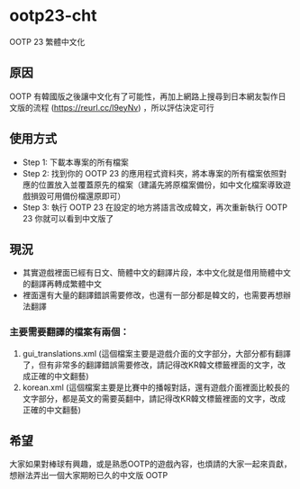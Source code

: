 # ootp23-cht
OOTP 23 繁體中文化

## 原因
OOTP 有韓國版之後讓中文化有了可能性，再加上網路上搜尋到日本網友製作日文版的流程 (https://reurl.cc/l9eyNv) ，所以評估決定可行

## 使用方式
- Step 1: 下載本專案的所有檔案
- Step 2: 找到你的 OOTP 23 的應用程式資料夾，將本專案的所有檔案依照對應的位置放入並覆蓋原先的檔案（建議先將原檔案備份，如中文化檔案導致遊戲損毀可用備份檔還原即可）
- Step 3: 執行 OOTP 23 在設定的地方將語言改成韓文，再次重新執行 OOTP 23 你就可以看到中文版了

## 現況
- 其實遊戲裡面已經有日文、簡體中文的翻譯片段，本中文化就是借用簡體中文的翻譯再轉成繁體中文
- 裡面還有大量的翻譯錯誤需要修改，也還有一部分都是韓文的，也需要再想辦法翻譯

### 主要需要翻譯的檔案有兩個：
1. gui_translations.xml (這個檔案主要是遊戲介面的文字部分，大部分都有翻譯了，但有非常多的翻譯錯誤需要修改，請記得改KR韓文標籤裡面的文字，改成正確的中文翻藝)
2. korean.xml (這個檔案主要是比賽中的播報對話，還有遊戲介面裡面比較長的文字部分，都是英文的需要英翻中，請記得改KR韓文標籤裡面的文字，改成正確的中文翻藝)

## 希望
大家如果對棒球有興趣，或是熟悉OOTP的遊戲內容，也煩請的大家一起來貢獻，想辦法弄出一個大家期盼已久的中文版 OOTP

